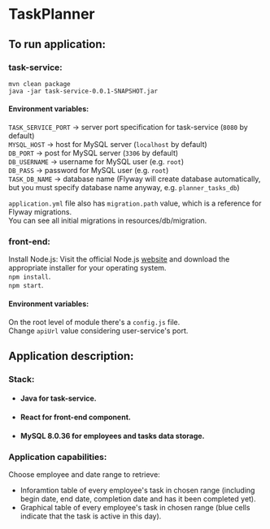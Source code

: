 # TaskPlanner  

## To run application:
### task-service:
`mvn clean package`   
`java -jar task-service-0.0.1-SNAPSHOT.jar`  

#### Environment variables:  
`TASK_SERVICE_PORT` -> server port specification for task-service (`8080` by default)    
`MYSQL_HOST` -> host for MySQL server (`localhost` by default)  
`DB_PORT` -> post for MySQL server (`3306` by default)  
`DB_USERNAME` -> username for MySQL user (e.g. `root`)  
`DB_PASS` -> password for MySQL user (e.g. `root`)   
`TASK_DB_NAME` -> database name (Flyway will create database automatically, but you must specify database name anyway, e.g. `planner_tasks_db`)   

`application.yml` file also has `migration.path` value, which is a reference for Flyway migrations.    
You can see all initial migrations in resources/db/migration.    

### front-end:  
Install Node.js: Visit the official Node.js [website](https://nodejs.org) and download the appropriate installer for your operating system.  
`npm install`.  
`npm start`.  

#### Environment variables:  
On the root level of module there's a `config.js` file.  
Change `apiUrl` value considering user-service's port.  

## Application description:  
### Stack:    
- #### Java for task-service.  
- #### React for front-end component.  
- #### MySQL 8.0.36 for employees and tasks data storage.  

### Application capabilities:  
Choose employee and date range to retrieve:  
- Inforamtion table of every employee's task in chosen range (including begin date, end date, completion date and has it been completed yet).  
- Graphical table of every employee's task in chosen range (blue cells indicate that the task is active in this day).  

